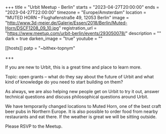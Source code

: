 +++
title = "Urbit Meetup - Berlin"
starts = "2023-04-27T20:00:00"
ends = "2023-04-27T22:00:00"
timezone = "Europe/Amsterdam"
location = "MUTED HORN – Flughafenstraße 49, 12053 Berlin"
image = "http://www.3d-meier.de/Galerie/Essen/2018/Berlin/Muted-Horn/DSCF1208_09_10.jpg"
registration_url = "https://www.meetup.com/urbit-berlin/events/293050078/"
description = ""
dark = true
darken_image = "true"
youtube = ""

[[hosts]]
patp = "~bithex-topnym"

+++

If you are new to Urbit, this is a great time and place to learn more.

Topic: open grants – what do they say about the future of Urbit and what kind of knowledge do you need to start building on them?

As always, we are also helping new people get on Urbit to try it out, answer technical questions and discuss philosophical questions around Urbit.

We have temporarily changed locations to Muted Horn, one of the best craft beer pubs in Northern Europe. It is also possible to order food from nearby restaurants and eat there. If the weather is great we will be sitting outside.

Please RSVP to the Meetup.
